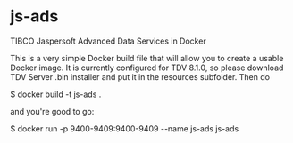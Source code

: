 # js-ads
TIBCO Jaspersoft Advanced Data Services in Docker

This is a very simple Docker build file that will allow you to create a usable Docker image.
It is currently configured for TDV 8.1.0, so please download TDV Server .bin installer and put it
in the resources subfolder. Then do

$ docker build -t js-ads .

and you're good to go:

$ docker run -p 9400-9409:9400-9409 --name js-ads js-ads
